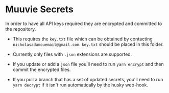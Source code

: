 # Muuvie Secrets

In order to have all API keys required they are encrypted and committed to the repository.

- This requires the `key.txt` file which can be obtained by contacting `nicholasadamouemail@gmail.com`. `key.txt` should be placed in this folder.

- Currently only files with `.json` extensions are supported.

- If you update or add a `json` file you'll need to run `yarn encrypt` and then commit the encrypted files.

- If you pull a branch that has a set of updated secrets, you'll need to run `yarn decrypt` if it isn't run automatically by the husky web-hook.
